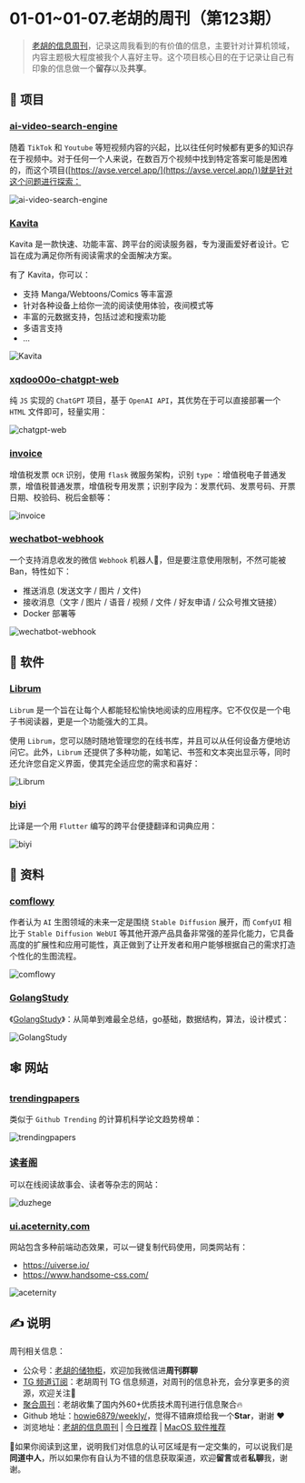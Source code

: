 # 01-01~01-07.老胡的周刊（第123期）

> [老胡的信息周刊](https://weekly.howie6879.com/)，记录这周我看到的有价值的信息，主要针对计算机领域，内容主题极大程度被我个人喜好主导。这个项目核心目的在于记录让自己有印象的信息做一个**留存**以及**共享**。

## 🎯 项目

### [ai-video-search-engine](https://github.com/yoeven/ai-video-search-engine)

随着 `TikTok` 和 `Youtube` 等短视频内容的兴起，比以往任何时候都有更多的知识存在于视频中。对于任何一个人来说，在数百万个视频中找到特定答案可能是困难的，而这个项目([https://avse.vercel.app/](https://avse.vercel.app/))就是针对这个问题进行探索：

![ai-video-search-engine](https://images-1252557999.file.myqcloud.com/uPic/ai-video-search-engine.jpg)

### [Kavita](https://github.com/Kareadita/Kavita)

Kavita 是一款快速、功能丰富、跨平台的阅读服务器，专为漫画爱好者设计。它旨在成为满足你所有阅读需求的全面解决方案。

有了 Kavita，你可以：

- 支持 Manga/Webtoons/Comics 等丰富源
- 针对各种设备上给你一流的阅读使用体验，夜间模式等
- 丰富的元数据支持，包括过滤和搜索功能
- 多语言支持
- ...

![Kavita](https://images-1252557999.file.myqcloud.com/uPic/Kavita.jpg)

### [xqdoo00o-chatgpt-web](https://github.com/xqdoo00o/chatgpt-web)

纯 `JS` 实现的 `ChatGPT` 项目，基于 `OpenAI API`，其优势在于可以直接部署一个 `HTML` 文件即可，轻量实用：

![chatgpt-web](https://images-1252557999.file.myqcloud.com/uPic/chatgpt-web.png)

### [invoice](https://github.com/guanshuicheng/invoice)

增值税发票 `OCR` 识别，使用 `flask` 微服务架构，识别 `type` ：增值税电子普通发票，增值税普通发票，增值税专用发票；识别字段为：发票代码、发票号码、开票日期、校验码、税后金额等：

![invoice](https://images-1252557999.file.myqcloud.com/uPic/invoice.jpg)

### [wechatbot-webhook](https://github.com/danni-cool/wechatbot-webhook)

一个支持消息收发的微信 `Webhook` 机器人🤖，但是要注意使用限制，不然可能被Ban，特性如下：

- 推送消息 (发送文字 / 图片 / 文件)
- 接收消息（文字 / 图片 / 语音 / 视频 / 文件 / 好友申请 / 公众号推文链接）
- Docker 部署等

![wechatbot-webhook](https://images-1252557999.file.myqcloud.com/uPic/wechatbot-webhook.gif)

## 🤖 软件

### [Librum](https://github.com/Librum-Reader/Librum)

`Librum` 是一个旨在让每个人都能轻松愉快地阅读的应用程序。它不仅仅是一个电子书阅读器，更是一个功能强大的工具。

使用 `Librum`，您可以随时随地管理您的在线书库，并且可以从任何设备方便地访问它。此外，`Librum` 还提供了多种功能，如笔记、书签和文本突出显示等，同时还允许您自定义界面，使其完全适应您的需求和喜好：

![Librum](https://images-1252557999.file.myqcloud.com/uPic/Librum.png)

### [biyi](https://github.com/lijy91/biyi)

比译是一个用 `Flutter` 编写的跨平台便捷翻译和词典应用：

![biyi](https://images-1252557999.file.myqcloud.com/uPic/biyi.jpg)

## 👀 资料

### [comflowy](https://www.comflowy.com/zh-CN)

作者认为 `AI` 生图领域的未来一定是围绕 `Stable Diffusion` 展开，而 `ComfyUI` 相比于 `Stable Diffusion WebUI` 等其他开源产品具备非常强的差异化能力，它具备高度的扩展性和应用可能性，真正做到了让开发者和用户能够根据自己的需求打造个性化的生图流程。

![comflowy](https://images-1252557999.file.myqcloud.com/uPic/comflowy.jpg)

### [GolangStudy](https://github.com/cnymw/GolangStudy)

《[GolangStudy](https://golangstudy.tech/)》：从简单到难最全总结，go基础，数据结构，算法，设计模式：

![GolangStudy](https://images-1252557999.file.myqcloud.com/uPic/GolangStudy.jpg)

## 🕸 网站

### [trendingpapers](https://trendingpapers.com)

类似于 `Github Trending` 的计算机科学论文趋势榜单：

![trendingpapers](https://images-1252557999.file.myqcloud.com/uPic/trendingpapers.jpg)

### [读者阁](https://duzhege.cn/)

可以在线阅读故事会、读者等杂志的网站：

![duzhege](https://images-1252557999.file.myqcloud.com/uPic/duzhege.jpg)

### [ui.aceternity.com](https://ui.aceternity.com/components)

网站包含多种前端动态效果，可以一键复制代码使用，同类网站有：

- https://uiverse.io/
- https://www.handsome-css.com/

![aceternity](https://images-1252557999.file.myqcloud.com/uPic/aceternity.jpg)

## ✍️ 说明

周刊相关信息：

- 公众号：[老胡的储物柜](https://images-1252557999.file.myqcloud.com/uPic/ETIbMe.jpg)，欢迎加我微信进**周刊群聊**
- [TG 频道订阅](https://t.me/howie_weekly)：老胡周刊 TG 信息频道，对周刊的信息补充，会分享更多的资源，欢迎关注👏
- [聚合周刊](https://www.fre321.com/weekly)：老胡收集了国内外60+优质技术周刊进行信息聚合🔥
- Github 地址：[howie6879/weekly/](https://github.com/howie6879/weekly/)，觉得不错麻烦给我一个**Star**，谢谢 ❤️
- 浏览地址：[老胡的信息周刊](https://weekly.howie6879.com) | [今日推荐](https://weekly.howie6879.com/recommend/index.html) | [MacOS 软件推荐](https://weekly.howie6879.com/soft/mac.html)

🙌如果你阅读到这里，说明我们对信息的认可区域是有一定交集的，可以说我们是**同道中人**，所以如果你有自认为不错的信息获取渠道，欢迎**留言**或者**私聊**我，谢谢。
